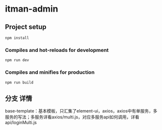 # itman-admin

## Project setup
```
npm install
```

### Compiles and hot-reloads for development
```
npm run dev
```

### Compiles and minifies for production
```
npm run build
```



## 分支 详情

base-template：基本模板，只汇集了element-ui，axios，axios中有单服务，多服务的写法；多服务详看axios/multi.js，对应多服务api如何调用，详看api/loginMulti.js



